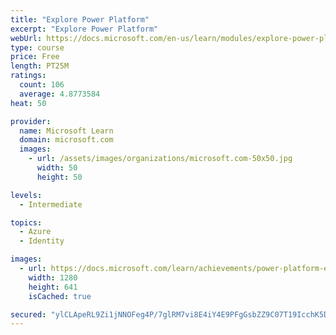 ```yaml
---
title: "Explore Power Platform"
excerpt: "Explore Power Platform"
webUrl: https://docs.microsoft.com/en-us/learn/modules/explore-power-platform/
type: course
price: Free
length: PT25M
ratings:
  count: 106
  average: 4.8773584
heat: 50

provider:
  name: Microsoft Learn
  domain: microsoft.com
  images:
    - url: /assets/images/organizations/microsoft.com-50x50.jpg
      width: 50
      height: 50

levels:
  - Intermediate

topics:
  - Azure
  - Identity

images:
  - url: https://docs.microsoft.com/learn/achievements/power-platform-explore-social.png
    width: 1280
    height: 641
    isCached: true

secured: "ylCLApeRL9Zi1jNNOFeg4P/7glRM7vi8E4iY4E9PFgGsbZZ9C07T19IcchK5Dy9ZeBoH2q54OaP3FpJYeAfSAQiO6r1xOu32tUSG/LYQym744P3PJWDHzqGVgZ2r4ijj+b8uU3RyCK5JqQuzq1bSJVx2IerfEw2k1YFtxC1OIQzBJgfpp1n8dHH5eBa0OFGz0Zj+G9SENXb6vuZ4c5FSQVPx/avMG6kwVzZKY31jmv0tW7YAGyMacw7Hw7AjcCpcBo9mmOjTSgfNpRFdCSqEMnOINUFaJ7KDawKAk/7zfWam8L//ppr+/sX4xlEHqXCk7spn/RgysxAjQy6bd5YDDwvT4uOabpfCqBg3bnYV9+JsYRf1yqONLHZN9Kicl2cTkIu9oe8ZJNeUJTy4MmSe9xXYENhdRC6bdu9H/7Opa5g=;X32JEx0fTsMh70Fxt+DHtw=="
---
```


